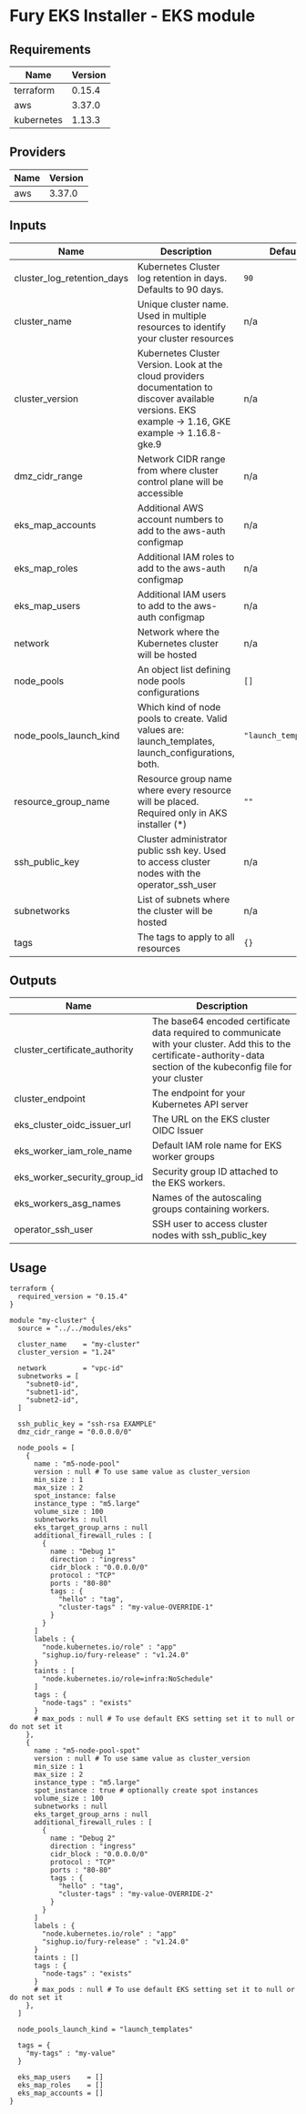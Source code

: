 <!-- BEGIN_TF_DOCS -->

# Fury EKS Installer - EKS module

<!-- <KFD-DOCS> -->

## Requirements

| Name       | Version |
| ---------- | ------- |
| terraform  | 0.15.4  |
| aws        | 3.37.0  |
| kubernetes | 1.13.3  |

## Providers

| Name | Version |
| ---- | ------- |
| aws  | 3.37.0  |

## Inputs

| Name                          | Description                                                                                                                                            | Default              | Required |
| ----------------------------- | ------------------------------------------------------------------------------------------------------------------------------------------------------ | -------------------- | :------: |
| cluster\_log\_retention\_days | Kubernetes Cluster log retention in days. Defaults to 90 days.                                                                                         | `90`                 |    no    |
| cluster\_name                 | Unique cluster name. Used in multiple resources to identify your cluster resources                                                                     | n/a                  |   yes    |
| cluster\_version              | Kubernetes Cluster Version. Look at the cloud providers documentation to discover available versions. EKS example -> 1.16, GKE example -> 1.16.8-gke.9 | n/a                  |   yes    |
| dmz\_cidr\_range              | Network CIDR range from where cluster control plane will be accessible                                                                                 | n/a                  |   yes    |
| eks\_map\_accounts            | Additional AWS account numbers to add to the aws-auth configmap                                                                                        | n/a                  |   yes    |
| eks\_map\_roles               | Additional IAM roles to add to the aws-auth configmap                                                                                                  | n/a                  |   yes    |
| eks\_map\_users               | Additional IAM users to add to the aws-auth configmap                                                                                                  | n/a                  |   yes    |
| network                       | Network where the Kubernetes cluster will be hosted                                                                                                    | n/a                  |   yes    |
| node\_pools                   | An object list defining node pools configurations                                                                                                      | `[]`                 |    no    |
| node\_pools\_launch\_kind     | Which kind of node pools to create. Valid values are: launch\_templates, launch\_configurations, both.                                                 | `"launch_templates"` |    no    |
| resource\_group\_name         | Resource group name where every resource will be placed. Required only in AKS installer (*)                                                            | `""`                 |    no    |
| ssh\_public\_key              | Cluster administrator public ssh key. Used to access cluster nodes with the operator\_ssh\_user                                                        | n/a                  |   yes    |
| subnetworks                   | List of subnets where the cluster will be hosted                                                                                                       | n/a                  |   yes    |
| tags                          | The tags to apply to all resources                                                                                                                     | `{}`                 |    no    |

## Outputs

| Name                             | Description                                                                                                                                                               |
| -------------------------------- | ------------------------------------------------------------------------------------------------------------------------------------------------------------------------- |
| cluster\_certificate\_authority  | The base64 encoded certificate data required to communicate with your cluster. Add this to the certificate-authority-data section of the kubeconfig file for your cluster |
| cluster\_endpoint                | The endpoint for your Kubernetes API server                                                                                                                               |
| eks\_cluster\_oidc\_issuer\_url  | The URL on the EKS cluster OIDC Issuer                                                                                                                                    |
| eks\_worker\_iam\_role\_name     | Default IAM role name for EKS worker groups                                                                                                                               |
| eks\_worker\_security\_group\_id | Security group ID attached to the EKS workers.                                                                                                                            |
| eks\_workers\_asg\_names         | Names of the autoscaling groups containing workers.                                                                                                                       |
| operator\_ssh\_user              | SSH user to access cluster nodes with ssh\_public\_key                                                                                                                    |

## Usage

```hcl
terraform {
  required_version = "0.15.4"
}

module "my-cluster" {
  source = "../../modules/eks"

  cluster_name    = "my-cluster"
  cluster_version = "1.24"

  network         = "vpc-id"
  subnetworks = [
    "subnet0-id",
    "subnet1-id",
    "subnet2-id",
  ]

  ssh_public_key = "ssh-rsa EXAMPLE"
  dmz_cidr_range = "0.0.0.0/0"

  node_pools = [
    {
      name : "m5-node-pool"
      version : null # To use same value as cluster_version
      min_size : 1
      max_size : 2
      spot_instance: false
      instance_type : "m5.large"
      volume_size : 100
      subnetworks : null
      eks_target_group_arns : null
      additional_firewall_rules : [
        {
          name : "Debug 1"
          direction : "ingress"
          cidr_block : "0.0.0.0/0"
          protocol : "TCP"
          ports : "80-80"
          tags : {
            "hello" : "tag",
            "cluster-tags" : "my-value-OVERRIDE-1"
          }
        }
      ]
      labels : {
        "node.kubernetes.io/role" : "app"
        "sighup.io/fury-release" : "v1.24.0"
      }
      taints : [
        "node.kubernetes.io/role=infra:NoSchedule"
      ]
      tags : {
        "node-tags" : "exists"
      }
      # max_pods : null # To use default EKS setting set it to null or do not set it
    },
    {
      name : "m5-node-pool-spot"
      version : null # To use same value as cluster_version
      min_size : 1
      max_size : 2
      instance_type : "m5.large"
      spot_instance : true # optionally create spot instances
      volume_size : 100
      subnetworks : null
      eks_target_group_arns : null
      additional_firewall_rules : [
        {
          name : "Debug 2"
          direction : "ingress"
          cidr_block : "0.0.0.0/0"
          protocol : "TCP"
          ports : "80-80"
          tags : {
            "hello" : "tag",
            "cluster-tags" : "my-value-OVERRIDE-2"
          }
        }
      ]
      labels : {
        "node.kubernetes.io/role" : "app"
        "sighup.io/fury-release" : "v1.24.0"
      }
      taints : []
      tags : {
        "node-tags" : "exists"
      }
      # max_pods : null # To use default EKS setting set it to null or do not set it
    },
  ]

  node_pools_launch_kind = "launch_templates"

  tags = {
    "my-tags" : "my-value"
  }

  eks_map_users    = []
  eks_map_roles    = []
  eks_map_accounts = []
}
```

<!-- </KFD-DOCS> -->
<!-- END_TF_DOCS -->
